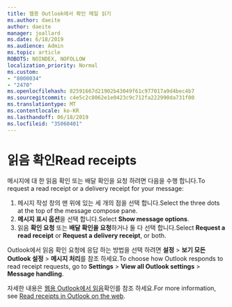 ```yaml
---
title: 웹용 Outlook에서 확인 메일 읽기
ms.author: daeite
author: daeite
manager: joallard
ms.date: 6/18/2019
ms.audience: Admin
ms.topic: article
ROBOTS: NOINDEX, NOFOLLOW
localization_priority: Normal
ms.custom:
- "8000034"
- "2470"
ms.openlocfilehash: 82591667d21902b43049f61c977017a9d4bec4b7
ms.sourcegitcommit: c4e5c2c8062e1e0423c9c712fa222990da731f00
ms.translationtype: MT
ms.contentlocale: ko-KR
ms.lasthandoff: 06/18/2019
ms.locfileid: "35060401"
---
```

# <a name="read-receipts"></a><span data-ttu-id="dc913-102">읽음 확인</span><span class="sxs-lookup"><span data-stu-id="dc913-102">Read receipts</span></span>

<span data-ttu-id="dc913-103">메시지에 대 한 읽음 확인 또는 배달 확인을 요청 하려면 다음을 수행 합니다.</span><span class="sxs-lookup"><span data-stu-id="dc913-103">To request a read receipt or a delivery receipt for your message:</span></span>

1. <span data-ttu-id="dc913-104">메시지 작성 창의 맨 위에 있는 세 개의 점을 선택 합니다.</span><span class="sxs-lookup"><span data-stu-id="dc913-104">Select the three dots at the top of the message compose pane.</span></span>
1. <span data-ttu-id="dc913-105">**메시지 표시 옵션**을 선택 합니다.</span><span class="sxs-lookup"><span data-stu-id="dc913-105">Select **Show message options**.</span></span>
1. <span data-ttu-id="dc913-106">읽음 **확인 요청** 또는 **배달 확인을 요청**하거나 둘 다 선택 합니다.</span><span class="sxs-lookup"><span data-stu-id="dc913-106">Select **Request a read receipt** or **Request a delivery receipt**, or both.</span></span>

<span data-ttu-id="dc913-107">Outlook에서 읽음 확인 요청에 응답 하는 방법을 선택 하려면 **설정** > **보기 모든 Outlook 설정** > **메시지 처리**를 참조 하세요.</span><span class="sxs-lookup"><span data-stu-id="dc913-107">To choose how Outlook responds to read receipt requests, go to **Settings** > **View all Outlook settings** > **Message handling**.</span></span>

<span data-ttu-id="dc913-108">자세한 내용은 [웹용 Outlook에서 읽음](https://support.office.com/article/e09af74d-3519-45fc-a680-37a538a92157)확인를 참조 하세요.</span><span class="sxs-lookup"><span data-stu-id="dc913-108">For more information, see [Read receipts in Outlook on the web](https://support.office.com/article/e09af74d-3519-45fc-a680-37a538a92157).</span></span>